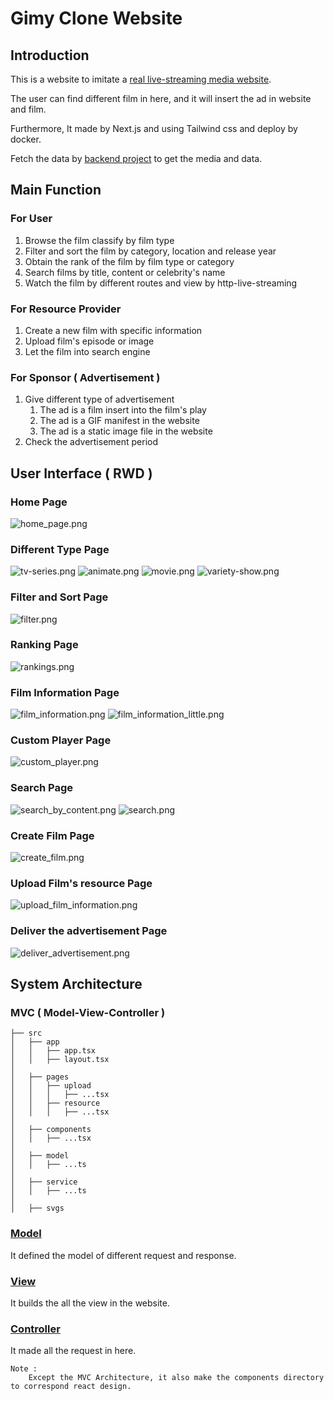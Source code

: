 # Gimy Clone Website

## Introduction
This is a website to imitate a [real live-streaming media website](https://gimy.ai).

The user can find different film in here, and it will insert the ad in website and film.

Furthermore, It made by Next.js and using Tailwind css and deploy by docker.

Fetch the data by [backend project](https://github.com/weiawesome/gimy_clone_api) to get the media and data.
## Main Function
### For User
1. Browse the film classify by film type
2. Filter and sort the film by category, location and release year
3. Obtain the rank of the film by film type or category
4. Search films by title, content or celebrity's name
5. Watch the film by different routes and view by http-live-streaming

### For Resource Provider
1. Create a new film with specific information
2. Upload film's episode or image
3. Let the film into search engine

### For Sponsor ( Advertisement )
1. Give different type of advertisement
   1. The ad is a film insert into the film's play
   2. The ad is a GIF manifest in the website
   3. The ad is a static image file in the website
2. Check the advertisement period

## User Interface ( RWD )
### Home Page
![home_page.png](assets/home_page.png)
### Different Type Page 
![tv-series.png](assets/tv-series.png)
![animate.png](assets/animate.png)
![movie.png](assets/movie.png)
![variety-show.png](assets/variety-show.png)
### Filter and Sort Page
![filter.png](assets/filter.png)
### Ranking Page
![rankings.png](assets/rankings.png)
### Film Information Page
![film_information.png](assets/film_information.png)
![film_information_little.png](assets/film_informaation_little.png)
### Custom Player Page
![custom_player.png](assets/custom_player.png)
### Search Page
![search_by_content.png](assets/search_by_content.png)
![search.png](assets/search.png)

### Create Film Page
![create_film.png](assets/create_film.png)
### Upload Film's resource Page
![upload_film_information.png](assets/upload_film_information.png)
### Deliver the advertisement Page
![deliver_advertisement.png](assets/deliver_ad.png)

## System Architecture
### MVC ( Model-View-Controller )
```
├── src
│   ├── app
│   │   ├── app.tsx
│   │   ├── layout.tsx
│
│   ├── pages
│   │   ├── upload
│   │   │   ├── ...tsx
│   │   ├── resource
│   │   │   ├── ...tsx
│
│   ├── components
│   │   ├── ...tsx
│
│   ├── model
│   │   ├── ...ts
│
│   ├── service
│   │   ├── ...ts
│
│   ├── svgs
```
### [Model](./src/model)
It defined the model of different request and response. 

### [View](./src/pages)
It builds the all the view in the website.

### [Controller](./src/service)
It made all the request in here.

```
Note :
    Except the MVC Architecture, it also make the components directory to correspond react design.
```